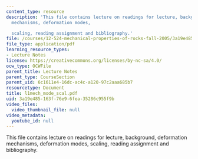 ```yaml
---
content_type: resource
description: 'This file contains lecture on readings for lecture, background, deformation
  mechanisms, deformation modes,

  scaling, reading assignment and bibliography.'
file: /courses/12-524-mechanical-properties-of-rocks-fall-2005/3a19e485163f76e96fea35286c955f9b_l1mech_mode_scal.pdf
file_type: application/pdf
learning_resource_types:
- Lecture Notes
license: https://creativecommons.org/licenses/by-nc-sa/4.0/
ocw_type: OCWFile
parent_title: Lecture Notes
parent_type: CourseSection
parent_uid: 6c1611e4-16dc-ac4c-a120-97c2aaa685b7
resourcetype: Document
title: l1mech_mode_scal.pdf
uid: 3a19e485-163f-76e9-6fea-35286c955f9b
video_files:
  video_thumbnail_file: null
video_metadata:
  youtube_id: null
---
```

This file contains lecture on readings for lecture, background, deformation mechanisms, deformation modes,
scaling, reading assignment and bibliography.
